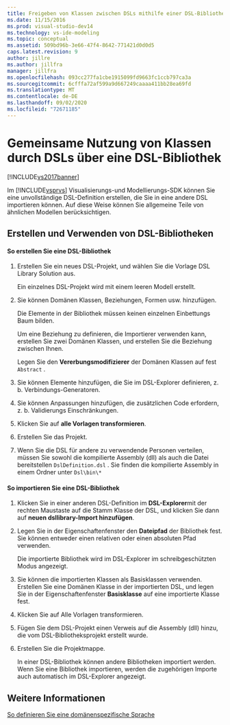 ```yaml
---
title: Freigeben von Klassen zwischen DSLs mithilfe einer DSL-Bibliothek | Microsoft-Dokumentation
ms.date: 11/15/2016
ms.prod: visual-studio-dev14
ms.technology: vs-ide-modeling
ms.topic: conceptual
ms.assetid: 509bd96b-3e66-47f4-8642-771421d0d0d5
caps.latest.revision: 9
author: jillre
ms.author: jillfra
manager: jillfra
ms.openlocfilehash: 093cc277fa1cbe1915099fd9663fc1ccb797ca3a
ms.sourcegitcommit: 6cfffa72af599a9d667249caaaa411bb28ea69fd
ms.translationtype: MT
ms.contentlocale: de-DE
ms.lasthandoff: 09/02/2020
ms.locfileid: "72671185"
---
```

# <a name="sharing-classes-between-dsls-by-using-a-dsl-library"></a>Gemeinsame Nutzung von Klassen durch DSLs über eine DSL-Bibliothek
[!INCLUDE[vs2017banner](../includes/vs2017banner.md)]

Im [!INCLUDE[vsprvs](../includes/vsprvs-md.md)] Visualisierungs-und Modellierungs-SDK können Sie eine unvollständige DSL-Definition erstellen, die Sie in eine andere DSL importieren können. Auf diese Weise können Sie allgemeine Teile von ähnlichen Modellen berücksichtigen.

## <a name="creating-and-using-dsl-libraries"></a>Erstellen und Verwenden von DSL-Bibliotheken

#### <a name="to-create-a-dsl-library"></a>So erstellen Sie eine DSL-Bibliothek

1. Erstellen Sie ein neues DSL-Projekt, und wählen Sie die Vorlage DSL Library Solution aus.

     Ein einzelnes DSL-Projekt wird mit einem leeren Modell erstellt.

2. Sie können Domänen Klassen, Beziehungen, Formen usw. hinzufügen.

     Die Elemente in der Bibliothek müssen keinen einzelnen Einbettungs Baum bilden.

     Um eine Beziehung zu definieren, die Importierer verwenden kann, erstellen Sie zwei Domänen Klassen, und erstellen Sie die Beziehung zwischen Ihnen.

     Legen Sie den **Vererbungsmodifizierer** der Domänen Klassen auf fest `Abstract` .

3. Sie können Elemente hinzufügen, die Sie im DSL-Explorer definieren, z. b. Verbindungs-Generatoren.

4. Sie können Anpassungen hinzufügen, die zusätzlichen Code erfordern, z. b. Validierungs Einschränkungen.

5. Klicken Sie auf **alle Vorlagen transformieren**.

6. Erstellen Sie das Projekt.

7. Wenn Sie die DSL für andere zu verwendende Personen verteilen, müssen Sie sowohl die kompilierte Assembly (dll) als auch die Datei bereitstellen `DslDefinition.dsl` . Sie finden die kompilierte Assembly in einem Ordner unter `Dsl\bin\*`

#### <a name="to-import-a-dsl-library"></a>So importieren Sie eine DSL-Bibliothek

1. Klicken Sie in einer anderen DSL-Definition im **DSL-Explorer**mit der rechten Maustaste auf die Stamm Klasse der DSL, und klicken Sie dann auf **neuen dsllibrary-Import hinzufügen**.

2. Legen Sie in der Eigenschaftenfenster den **Dateipfad** der Bibliothek fest. Sie können entweder einen relativen oder einen absoluten Pfad verwenden.

    Die importierte Bibliothek wird im DSL-Explorer im schreibgeschützten Modus angezeigt.

3. Sie können die importierten Klassen als Basisklassen verwenden. Erstellen Sie eine Domänen Klasse in der importierten DSL, und legen Sie in der Eigenschaftenfenster **Basisklasse** auf eine importierte Klasse fest.

4. Klicken Sie auf Alle Vorlagen transformieren.

5. Fügen Sie dem DSL-Projekt einen Verweis auf die Assembly (dll) hinzu, die vom DSL-Bibliotheksprojekt erstellt wurde.

6. Erstellen Sie die Projektmappe.

   In einer DSL-Bibliothek können andere Bibliotheken importiert werden. Wenn Sie eine Bibliothek importieren, werden die zugehörigen Importe auch automatisch im DSL-Explorer angezeigt.

## <a name="see-also"></a>Weitere Informationen
 [So definieren Sie eine domänenspezifische Sprache](../modeling/how-to-define-a-domain-specific-language.md)
